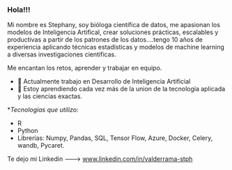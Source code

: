 ### Hola!!!

Mi nombre es Stephany, soy bióloga científica de datos, me apasionan los modelos de Inteligencia Artifical, crear soluciones prácticas, escalables y productivas a partir de los patrones de los datos....tengo 10 años de experiencia aplicando técnicas estadísticas y modelos de machine learning a diversas investigaciones científicas. 

Me encantan los retos, aprender y trabajar en equipo. 

- 🔭 Actualmente trabajo en Desarrollo de Inteligencia Artificial
- 🌱 Estoy aprendiendo cada vez más de la union de la tecnología aplicada y las ciencias exactas.

**Tecnologías que utilizo:*
* R
* Python
* Librerías: Numpy, Pandas, SQL, Tensor Flow, Azure, Docker, Celery, wandb, Pycaret.

Te dejo mi Linkedin --->  www.linkedin.com/in/valderrama-stph


<!--
**stph89/stph89** is a ✨ _special_ ✨ repository because its `README.md` (this file) appears on your GitHub profile.

Here are some ideas to get you started:

- 🔭 Actualmente trabajo en Desarrollo de Inteligencia Artificial
- 🌱 Estoy aprendiendo cada vez más de la union de la tecnología aplicada y las ciencias exactas.
- 👯 I’m looking to collaborate on ...
- 🤔 I’m looking for help with ...
- 💬 Ask me about ...
- 📫 How to reach me: ...
- 😄 Pronouns: ...
- ⚡ Fun fact: ...
-->
